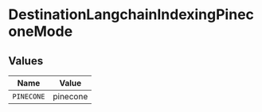 # DestinationLangchainIndexingPineconeMode


## Values

| Name       | Value      |
| ---------- | ---------- |
| `PINECONE` | pinecone   |